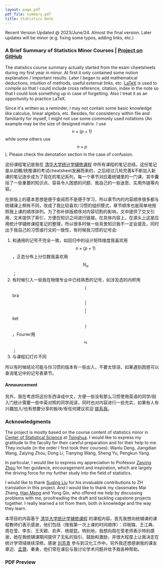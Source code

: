 ```yaml
---
layout: page_pdf
pdf_file: summary.pdf
title: Statistics Note
---
```


Recent Version Updated @ 2023/June/24. Almost the final version. Later updates will be minor (e.g. fixing some typos, adding links, etc.)

### A Brief Summary of Statistics Minor Courses | [Project on GitHub](https://github.com/V1ncent19/Statistics-Course-Summary-LaTeX)

The statistics course summary actually started from the exam cheetsheets during my first year in minor. At first it only contained some notion explanation / important results. Later I began to add mathematical deductions, intuition of methods, useful external links, etc. [LaTeX](https://www.ctan.org/) is used to compile so that I could include cross reference, citation, index in the note so that I could look something up in case of forgetting. Also I treat it as an opportunity to practice LaTeX.

Since it's written as a reminder, I may not contain some basic knowledge like calculus, linear algebra, etc. Besides, for consistency within file and familiarity for myself, I might not use some commonly used notations (An example may be the size of designed matrix. I use $$n\times (p+1)$$ while some others use $$n\times p$$). Please check the denotation section in the case of confusion.

这份课程笔记是我在 [清华大学统计学辅修课程](http://www.stat.tsinghua.edu.cn/programs/undergraduate-programs/) 中所有课程的笔记总结。这份笔记是从初概/统推课的考试cheatsheet发展而来的，之后经过几轮完善&不断加入新课的笔记逐步成为了现在的笔记系列，每一个章节对应着统辅里的一门课，其中囊括了一些重要的知识点、容易令人困惑的问题、我自己的一些迷思、实用外链等内容。

在排版上的基本思想是便于查阅而不是便于学习，所以章节内的内容顺序很多都与统辅课上稍有不同，改成了我比较喜欢/习惯的组织模式，章节顺序也是简单地按照我上课的顺序排列。为了弥补排版顺序对内容切割的影响，文中提供了交叉引用、文末提供了索引，方便在知识之间进行链接。在具体内容上，在源头上这是应用统计学辅修课程笔记的整理，所以很多时候一些背景知识我不一定会提及，同时出于我自己的习惯或行文的一致性，有时候我习惯的记号会: 
1. 和通用的记号不完全一致，如回归中的设计矩阵维度我喜欢用$$n\times (p+1)$$，正态分布上分位数我喜欢用$$N_{\alpha }$$；
2. 有时候引入一些我在物理专业中已经熟悉的记号，如涉及态的内积用$$\langle$$bra$$\vert$$ $$\vert$$ket$$\rangle$$，Fourier用 $$\fallingdotseq$$；
3. 与课程幻灯片不同

所以有时候结论可能与你习惯的版本有一些出入，不要太惊讶。如果遇到困惑可以查询笔记中的记号表章节。

#### Announcement

另外，我在考虑将这份东西译成中文，方便一些没有那么习惯使用英语的同学/刚入门统计需要一些中英对照的同学阅读，同时也对内容进行一些充实，如果有人有兴趣加入/也有想要分享的板块/有任何建议欢迎 [联系我](mailto:v1ncent19@outlook.com)。

### Acknowledgments

The project is mostly based on the course content of statistics minor in [Center of Statistical Science](http://www.stat.tsinghua.edu.cn/en/) at [Tsinghua](https://www.tsinghua.edu.cn/en/). I would like to express my gratitude to the faculty for their careful preparation and for their help to me. They include (in the order I first took their courses): Wanlu Deng, Jiangdian Wang, Zaiying Zhou, Dong Li, Tianying Wang, Sheng Yu, Pengkun Yang. 

In particular, I would like to express my appreciation to Professor [Zaiying Zhou](http://www.stat.tsinghua.edu.cn/en/teambuilder/faculty/zaiying-zhou/) for her guidance, encouragement and inspiration, which are largely the driving force for my further study into the field of statistics.


I would like to thank [Suqing Liu](https://github.com/lsq0000) for his invaluable contributions to ZH translation in this project. And I would like to thank my classmates Mai Zhang, [Hao Meng](https://github.com/mengh20) and Yong Qin, who offered me help by discussing problems with me, proofreading the draft and tackling capstone projects together. I really learned a lot from them, both in knowledge and the way they learn.

本项目的内容基于 [清华大学统计学辅修课程](http://www.stat.tsinghua.edu.cn/programs/undergraduate-programs/) 的课程内容。首先我想向统辅课的课程教师们表示感谢，他们包括（按我第一次上课的时间顺序）：邓琬璐、王江典、周在莹、李东、王天颖、俞声、杨朋昆。特别地，我想向周在莹老师表示特别感谢，她在我统辅课期间提供了无私的指引、鼓励和激励，并很大程度上让我决定在统计学领域继续深修。感谢 [刘苏青](https://github.com/lsq0000) 参与到汉化工作中。另外我还想感谢我的课友章迈、[孟灏](https://github.com/mengh20)、秦勇，他们常在课后与我讨论学术问题并给予我各种帮助。


### PDF Preview

<object data="{{ site.baseurl }}/assets/pdf/summary.pdf" width="100%" height="800" type='application/pdf'>


